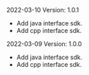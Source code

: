 2022-03-10 Version: 1.0.1
- Add java interface sdk.
- Add cpp interface sdk.

2022-03-09 Version: 1.0.0
- Add java interface sdk.
- Add cpp interface sdk.

